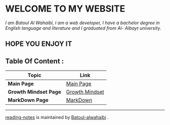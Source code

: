  # **WELCOME TO MY WEBSITE** 
*I am Batoul Al Wahaibi, I am a web developer, I have a bachelor degree in English language and literature and I graduated from Al- Albayt university.*
## **HOPE YOU ENJOY IT**
## **Table Of Content :**
**Topic** | **Link**
----- | -----
**Main Page** | [Main Page](https://github.com/farahalwahaibi/Reading-Notes/blob/main/README.md) | 
**Growth Mindset Page** | [Growth Mindset](https://github.com/BatoulAlwahaibi/Reading-Notes/blob/main/growth-mindset.md) 
**MarkDown Page** | [MarkDown](https://github.com/farahalwahaibi/Reading-Notes/blob/main/Markdown.md)
***
[reading-notes](https://github.com/BatoulAlwahaibi/Reading-Notes) is maintained by [Batoul-alwahaibi](https://github.com/BatoulAlwahaibi) .










